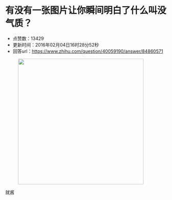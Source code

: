 # 有没有一张图片让你瞬间明白了什么叫没气质？
- 点赞数：13429
- 更新时间：2016年02月04日16时28分52秒
- 回答url：https://www.zhihu.com/question/40059190/answer/84860571
<body>
 <figure>
  <img data-rawwidth="393" data-rawheight="489" src="https://picx.zhimg.com/50/1ae4878d7027a9d5a1ae15841490a107_720w.jpg?source=1940ef5c" data-original-token="1ae4878d7027a9d5a1ae15841490a107" class="content_image" width="393">
 </figure>
 <p data-pid="M3V-zuUI">就酱</p>
</body>